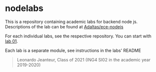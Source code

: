 # nodelabs
This is a repository containing academic labs for backend node js.  
Descriptions of the lab can be found at [Adaltas/ece-nodejs](https://github.com/adaltas/ece-nodejs)

For each individual labs, see the respective repository. You can start with [lab 01](/lab01).

Each lab is a separate module, see instructions in the labs' README

> Leonardo Jeanteur, Class of 2021 (ING4 SI02 in the academic year 2019-2020)
